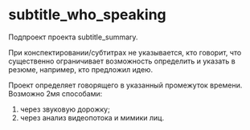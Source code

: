 # subtitle_who_speaking

Подпроект проекта subtitle_summary.

При конспектировании/субтитрах не указывается, кто говорит, что существенно
ограничивает возможность определить и указать в резюме, например, кто 
предложил идею.

Проект определяет говорящего в указанный промежуток времени. Возможно 2мя
способами:
1. через звуковую дорожку;
2. через анализ видеопотока и мимики лиц.
